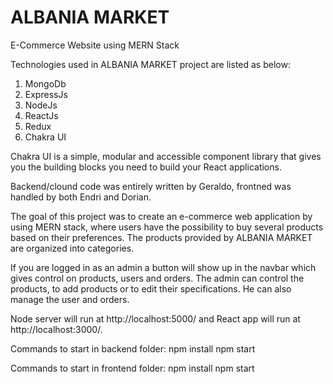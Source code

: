 # ALBANIA MARKET

E-Commerce Website using MERN Stack

Technologies used in ALBANIA MARKET project are listed as below:

1. MongoDb
2. ExpressJs
3. NodeJs
4. ReactJs
5. Redux
6. Chakra UI

Chakra UI is a simple, modular and accessible component library that gives you the building blocks you need to build your React applications.

Backend/clound code was entirely written by Geraldo, frontned was handled by both Endri and Dorian.

The goal of this project was to create an e-commerce web application by using MERN stack, where users have the possibility to buy several products based on their preferences. The products provided by ALBANIA MARKET are organized into categories.

If you are logged in as an admin a button will show up in the navbar which gives control on products, users and orders.
The admin can control the products, to add products or to edit their specifications. He can also manage the user and orders.

Node server will run at http://localhost:5000/ and React app will run at http://localhost:3000/.

Commands to start in backend folder:
npm install
npm start

Commands to start in frontend folder:
npm install
npm start
